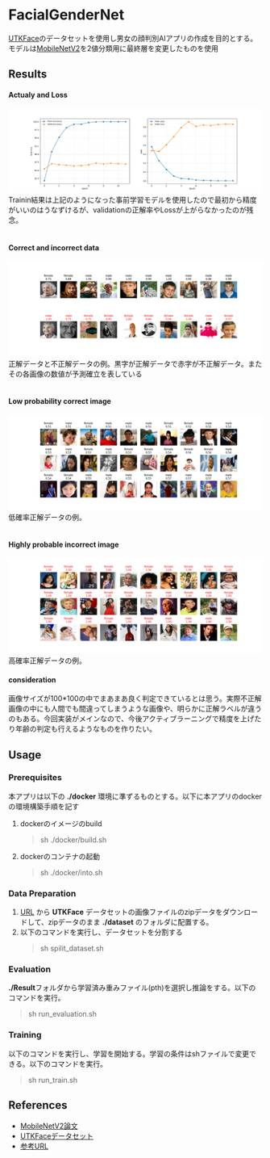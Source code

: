 # FacialGenderNet
[UTKFace](https://susanqq.github.io/UTKFace/)のデータセットを使用し男女の顔判別AIアプリの作成を目的とする。<br>
モデルは[MobileNetV2](https://arxiv.org/pdf/1801.04381.pdf)を2値分類用に最終層を変更したものを使用
## Results
#### Actualy and Loss
![](./assets/training_results.png)
Trainin結果は上記のようになった事前学習モデルを使用したので最初から精度がいいのはうなずけるが、validationの正解率やLossが上がらなかったのが残念。<br><br>

#### Correct and incorrect data
![](assets/predictions_first_each10.png "タイトル")
正解データと不正解データの例。黒字が正解データで赤字が不正解データ。またその各画像の数値が予測確立を表している
<br><br>

#### Low probability correct image
![](assets/correct_predictions.png)
低確率正解データの例。
<br><br>

#### Highly probable incorrect image
![](assets/incorrect_predictions.png)
高確率正解データの例。
<br>

#### consideration
画像サイズが100*100の中でまあまあ良く判定できているとは思う。実際不正解画像の中にも人間でも間違ってしまうような画像や、明らかに正解ラベルが違うのもある。今回実装がメインなので、今後アクティブラーニングで精度を上げたり年齢の判定も行えるようなものを作りたい。
## Usage

### Prerequisites
本アプリは以下の **./docker** 環境に準ずるものとする。以下に本アプリのdockerの環境構築手順を記す
1. dockerのイメージのbuild
    >sh ./docker/build.sh
2. dockerのコンテナの起動
    >sh ./docker/into.sh
### Data Preparation
1. [URL](https://susanqq.github.io/UTKFace/) から **UTKFace** データセットの画像ファイルのzipデータをダウンロードして、zipデータのまま **./dataset** のフォルダに配置する。
2. 以下のコマンドを実行し、データセットを分割する
    > sh spilit_dataset.sh

### Evaluation
**./Result**フォルダから学習済み重みファイル(pth)を選択し推論をする。以下のコマンドを実行。<br>
> sh run_evaluation.sh
### Training
以下のコマンドを実行し、学習を開始する。学習の条件はshファイルで変更できる。以下のコマンドを実行。<br>
> sh run_train.sh
## References
- [MobileNetV2論文](./assets/training_results.png)<br>
- [UTKFaceデータセット](https://susanqq.github.io/UTKFace/)
- [参考URL](https://qiita.com/ha9kberry/items/ae0eabc50a3974c2d92e)